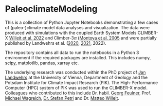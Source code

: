 # PaleoclimateModeling

This is a collection of Python Jupyter Notebooks demonstrating a few cases of (paleo-)climate model data analyses and visualization. 
The data were produced with simulations with the coupled Earth System Models CLIMBER-X [Willeit et al. 2022](https://doi.org/10.5194/gmd-15-5905-2022) and Climber-3$\alpha$ ([Montoya et al. 2005](https://doi.org/10.1007/s00382-005-0044-1) and were partially published by Landwehrs et al. ([2020](https://doi.org/10.1016/j.epsl.2020.116174), [2021](https://doi.org/10.1029/2020PA004134), 2022).

The repository contains all data to run the notebooks in a Python 3 environment if the required packages are installed. This includes numpy, scipy, matplotlib, pandas, xarray etc.

The underlying research was conducted within the PhD project of [Jan Landwehrs](https://orcid.org/0000-0002-6142-2237) at the University of Vienna, Department of Geology and the Potsdam Institute for Climate Impact Research (PIK). The High-Performance Computer (HPC) system of PIK was used to run the CLIMBER-X model. Colleagues who contributed to this include Dr. habil. [Georg Feulner](https://www.pik-potsdam.de/members/feulner), Prof. [Michael Wagreich](https://geologie.univie.ac.at/wiss-mitarbeiter/michael-wagreich/), [Dr. Stefan Petri](https://www.pik-potsdam.de/members/petri) and Dr. [Matteo Willeit](https://www.pik-potsdam.de/members/willeit). 


